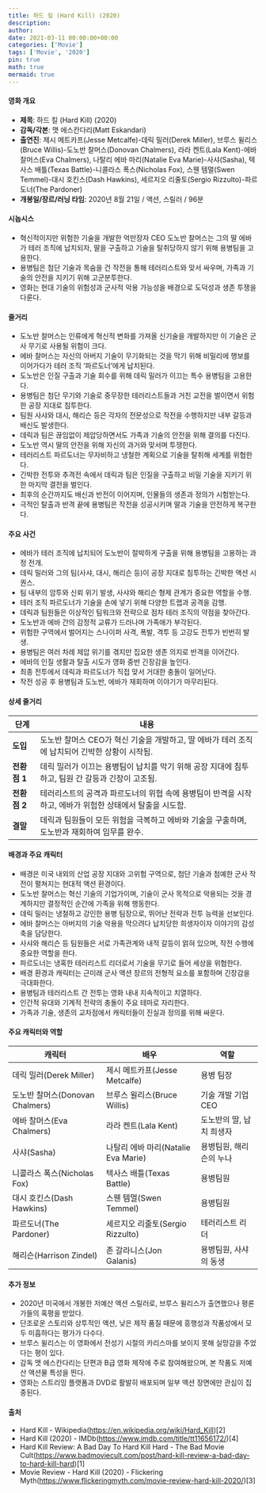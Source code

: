 ```yaml
---
title: 하드 킬 (Hard Kill) (2020)
description: 
author: 
date: 2021-03-11 00:00:00+00:00
categories: ['Movie']
tags: ['Movie', '2020']
pin: true
math: true
mermaid: true
---
```

#### 영화 개요

- **제목**: 하드 킬 (Hard Kill) (2020)  
- **감독/각본**: 맷 에스칸다리(Matt Eskandari)  
- **출연진**: 제시 메트카프(Jesse Metcalfe)-데릭 밀러(Derek Miller), 브루스 윌리스(Bruce Willis)-도노반 찰머스(Donovan Chalmers), 라라 켄트(Lala Kent)-에바 찰머스(Eva Chalmers), 나탈리 에바 마리(Natalie Eva Marie)-사샤(Sasha), 텍사스 배틀(Texas Battle)-니콜라스 폭스(Nicholas Fox), 스웬 템멀(Swen Temmel)-대시 호킨스(Dash Hawkins), 세르지오 리줄토(Sergio Rizzulto)-파르도너(The Pardoner)  
- **개봉일/장르/러닝 타임**: 2020년 8월 21일 / 액션, 스릴러 / 96분  

#### 시놉시스

- 혁신적이지만 위험한 기술을 개발한 억만장자 CEO 도노반 찰머스는 그의 딸 에바가 테러 조직에 납치되자, 딸을 구출하고 기술을 탈취당하지 않기 위해 용병팀을 고용한다.  
- 용병팀은 첨단 기술과 목숨을 건 작전을 통해 테러리스트와 맞서 싸우며, 가족과 기술의 안전을 지키기 위해 고군분투한다.  
- 영화는 현대 기술의 위험성과 군사적 악용 가능성을 배경으로 도덕성과 생존 투쟁을 다룬다.  

#### 줄거리

- 도노반 찰머스는 인류에게 혁신적 변화를 가져올 신기술을 개발하지만 이 기술은 군사 무기로 사용될 위험이 크다.  
- 에바 찰머스는 자신의 아버지 기술이 무기화되는 것을 막기 위해 비밀리에 행보를 이어가다가 테러 조직 ‘파르도너’에게 납치된다.  
- 도노반은 인질 구출과 기술 회수를 위해 데릭 밀러가 이끄는 특수 용병팀을 고용한다.  
- 용병팀은 첨단 무기와 기술로 중무장한 테러리스트들과 거친 교전을 벌이면서 위험한 공장 지대로 침투한다.  
- 팀원 사샤와 대시, 해리슨 등은 각자의 전문성으로 작전을 수행하지만 내부 갈등과 배신도 발생한다.  
- 데릭과 팀은 끊임없이 제압당하면서도 가족과 기술의 안전을 위해 결의를 다진다.  
- 도노반 역시 딸의 안전을 위해 자신의 과거와 맞서며 투쟁한다.  
- 테러리스트 파르도너는 무자비하고 냉철한 계획으로 기술을 탈취해 세계를 위협한다.  
- 긴박한 전투와 추격전 속에서 데릭과 팀은 인질을 구출하고 비밀 기술을 지키기 위한 마지막 결전을 벌인다.  
- 최후의 순간까지도 배신과 반전이 이어지며, 인물들의 생존과 정의가 시험받는다.  
- 극적인 탈출과 반격 끝에 용병팀은 작전을 성공시키며 딸과 기술을 안전하게 복구한다.  

#### 주요 사건

- 에바가 테러 조직에 납치되어 도노반이 절박하게 구출을 위해 용병팀을 고용하는 과정 전개.  
- 데릭 밀러와 그의 팀(사샤, 대시, 해리슨 등)이 공장 지대로 침투하는 긴박한 액션 시퀀스.  
- 팀 내부의 암투와 신뢰 위기 발생, 사샤와 해리슨 형제 관계가 중요한 역할을 수행.  
- 테러 조직 파르도너가 기술을 손에 넣기 위해 다양한 트랩과 공격을 감행.  
- 데릭과 팀원들은 이상적인 팀워크와 전략으로 점차 테러 조직의 약점을 찾아간다.  
- 도노반과 에바 간의 감정적 교류가 드러나며 가족애가 부각된다.  
- 위험한 구역에서 벌어지는 스나이퍼 사격, 폭발, 격투 등 고강도 전투가 빈번히 발생.  
- 용병팀은 여러 차례 제압 위기를 겪지만 집요한 생존 의지로 반격을 이어간다.  
- 에바의 인질 생활과 탈출 시도가 영화 중반 긴장감을 높인다.  
- 최종 전투에서 데릭과 파르도너가 직접 맞서 거대한 충돌이 일어난다.  
- 작전 성공 후 용병팀과 도노반, 에바가 재회하며 이야기가 마무리된다.  

#### 상세 줄거리

| **단계**    | **내용**                                                                                         |
|-------------|------------------------------------------------------------------------------------------------|
| **도입**    | 도노반 찰머스 CEO가 혁신 기술을 개발하고, 딸 에바가 테러 조직에 납치되어 긴박한 상황이 시작됨.          |
| **전환점 1** | 데릭 밀러가 이끄는 용병팀이 납치를 막기 위해 공장 지대에 침투하고, 팀원 간 갈등과 긴장이 고조됨.           |
| **전환점 2** | 테러리스트의 공격과 파르도너의 위협 속에 용병팀이 반격을 시작하고, 에바가 위험한 상태에서 탈출을 시도함.     |
| **결말**    | 데릭과 팀원들이 모든 위험을 극복하고 에바와 기술을 구출하며, 도노반과 재회하여 임무를 완수.                   |

#### 배경과 주요 캐릭터

- 배경은 미국 내외의 산업 공장 지대와 고위험 구역으로, 첨단 기술과 첨예한 군사 작전이 펼쳐지는 현대적 액션 환경이다.  
- 도노반 찰머스는 혁신 기술의 기업가이며, 기술이 군사 목적으로 악용되는 것을 경계하지만 결정적인 순간에 가족을 위해 행동한다.  
- 데릭 밀러는 냉철하고 강인한 용병 팀장으로, 뛰어난 전략과 전투 능력을 선보인다.  
- 에바 찰머스는 아버지의 기술 악용을 막으려다 납치당한 희생자이자 이야기의 감성 축을 담당한다.  
- 사샤와 해리슨 등 팀원들은 서로 가족관계와 내적 갈등이 얽혀 있으며, 작전 수행에 중요한 역할을 한다.  
- 파르도너는 냉혹한 테러리스트 리더로서 기술을 무기로 들어 세상을 위협한다.  
- 배경 환경과 캐릭터는 근미래 군사 액션 장르의 전형적 요소를 포함하며 긴장감을 극대화한다.  
- 용병팀과 테러리스트 간 전투는 영화 내내 지속적이고 치열하다.  
- 인간적 유대와 기계적 전략의 충돌이 주요 테마로 자리한다.  
- 가족과 기술, 생존의 교차점에서 캐릭터들이 진실과 정의를 위해 싸운다.  

#### 주요 캐릭터와 역할

| **캐릭터**        | **배우**               | **역할**                    |
|-------------------|------------------------|-----------------------------|
| 데릭 밀러(Derek Miller)     | 제시 메트카프(Jesse Metcalfe)     | 용병 팀장                   |
| 도노반 찰머스(Donovan Chalmers) | 브루스 윌리스(Bruce Willis)       | 기술 개발 기업 CEO           |
| 에바 찰머스(Eva Chalmers)       | 라라 켄트(Lala Kent)               | 도노반의 딸, 납치 희생자      |
| 사샤(Sasha)               | 나탈리 에바 마리(Natalie Eva Marie) | 용병팀원, 해리슨의 누나        |
| 니콜라스 폭스(Nicholas Fox)   | 텍사스 배틀(Texas Battle)          | 용병팀원                    |
| 대시 호킨스(Dash Hawkins)      | 스웬 템멀(Swen Temmel)              | 용병팀원                    |
| 파르도너(The Pardoner)       | 세르지오 리줄토(Sergio Rizzulto)   | 테러리스트 리더             |
| 해리슨(Harrison Zindel)       | 존 갈라니스(Jon Galanis)           | 용병팀원, 사샤의 동생         |

#### 추가 정보

- 2020년 미국에서 개봉한 저예산 액션 스릴러로, 브루스 윌리스가 출연했으나 평론가들의 혹평을 받았다.  
- 단조로운 스토리와 상투적인 액션, 낮은 제작 품질 때문에 흥행성과 작품성에서 모두 미흡하다는 평가가 다수다.  
- 브루스 윌리스는 이 영화에서 전성기 시절의 카리스마를 보이지 못해 실망감을 주었다는 평이 있다.  
- 감독 맷 에스칸다리는 단편과 B급 영화 제작에 주로 참여해왔으며, 본 작품도 저예산 액션물 특성을 띈다.  
- 영화는 스트리밍 플랫폼과 DVD로 활발히 배포되며 일부 액션 장면에만 관심이 집중된다.  

#### 출처

- Hard Kill - Wikipedia(https://en.wikipedia.org/wiki/Hard_Kill)[2]  
- Hard Kill (2020) - IMDb(https://www.imdb.com/title/tt11656172/)[4]  
- Hard Kill Review: A Bad Day To Hard Kill Hard - The Bad Movie Cult(https://www.badmoviecult.com/post/hard-kill-review-a-bad-day-to-hard-kill-hard)[1]  
- Movie Review - Hard Kill (2020) - Flickering Myth(https://www.flickeringmyth.com/movie-review-hard-kill-2020/)[3]
